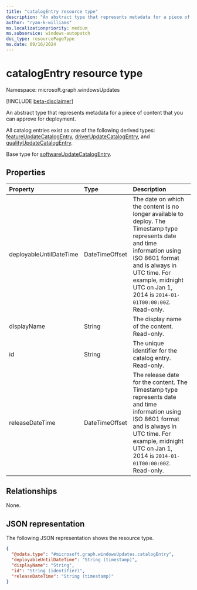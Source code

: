 ```yaml
---
title: "catalogEntry resource type"
description: "An abstract type that represents metadata for a piece of content that you can approve for deployment."
author: "ryan-k-williams"
ms.localizationpriority: medium
ms.subservice: windows-autopatch
doc_type: resourcePageType
ms.date: 09/16/2024
---
```


# catalogEntry resource type

Namespace: microsoft.graph.windowsUpdates

[!INCLUDE [beta-disclaimer](../../includes/beta-disclaimer.md)]

An abstract type that represents metadata for a piece of content that you can approve for deployment.

All catalog entries exist as one of the following derived types: [featureUpdateCatalogEntry](../resources/windowsupdates-featureupdatecatalogentry.md), [driverUpdateCatalogEntry](../resources/windowsupdates-driverupdatecatalogentry.md), and [qualityUpdateCatalogEntry](../resources/windowsupdates-qualityupdatecatalogentry.md).

Base type for [softwareUpdateCatalogEntry](../resources/windowsupdates-softwareupdatecatalogentry.md).

## Properties
|Property|Type|Description|
|:---|:---|:---|
|deployableUntilDateTime|DateTimeOffset|The date on which the content is no longer available to deploy. The Timestamp type represents date and time information using ISO 8601 format and is always in UTC time. For example, midnight UTC on Jan 1, 2014 is `2014-01-01T00:00:00Z`. Read-only.|
|displayName|String|The display name of the content. Read-only.|
|id|String|The unique identifier for the catalog entry. Read-only.|
|releaseDateTime|DateTimeOffset|The release date for the content. The Timestamp type represents date and time information using ISO 8601 format and is always in UTC time. For example, midnight UTC on Jan 1, 2014 is `2014-01-01T00:00:00Z`. Read-only.|

## Relationships
None.

## JSON representation
The following JSON representation shows the resource type.
<!-- {
  "blockType": "resource",
  "keyProperty": "id",
  "@odata.type": "microsoft.graph.windowsUpdates.catalogEntry",
  "openType": false
}
-->
``` json
{
  "@odata.type": "#microsoft.graph.windowsUpdates.catalogEntry",
  "deployableUntilDateTime": "String (timestamp)",
  "displayName": "String",
  "id": "String (identifier)",
  "releaseDateTime": "String (timestamp)"
}
```
